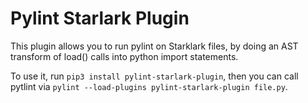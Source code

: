 # Pylint Starlark Plugin

This plugin allows you to run pylint on Starklark files, by doing an AST transform of load() calls into python import statements.

To use it, run `pip3 install pylint-starlark-plugin`, then you can call pytlint via `pylint --load-plugins pylint-starlark-plugin file.py`.
